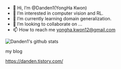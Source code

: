 - 👋 Hi, I’m @Danden1(YongHa Kwon)
- 👀 I’m interested in computer vision and RL.
- 🌱 I’m currently learning domain generalization.
- 💞️ I’m looking to collaborate on ...
- 📫 How to reach me yongha.kwon12@gmail.com

<!---
Danden1/Danden1 is a ✨ special ✨ repository because its `README.md` (this file) appears on your GitHub profile.
You can click the Preview link to take a look at your changes.
--->

![Danden1's github stats](https://github-readme-stats.vercel.app/api?username=Danden1&show_icons=true&theme=tokyonight)


my blog

https://danden.tistory.com/
